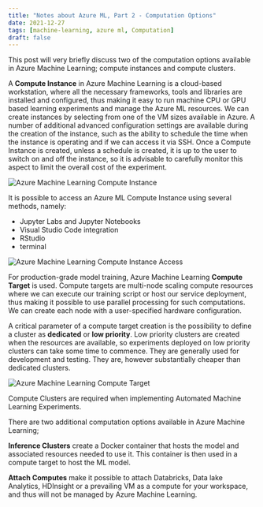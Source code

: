```yaml
---
title: "Notes about Azure ML, Part 2 - Computation Options"
date: 2021-12-27
tags: [machine-learning, azure ml, Computation]
draft: false
---
```


This post will very briefly discuss two of the computation options available in Azure Machine Learning; compute instances and compute clusters.

A **Compute Instance** in Azure Machine Learning is a cloud-based workstation, where all the necessary frameworks, tools and libraries are installed and configured, thus making it easy to run machine CPU or GPU based learning experiments and manage the Azure ML resources. We can create instances by selecting from one of the VM sizes available in Azure. A number of additional advanced configuration settings are available during the creation of the instance, such as the ability to schedule the time when the instance is operating and if we can access it via SSH. Once a Compute Instance is created, unless a schedule is created, it is up to the user to switch on and off the instance, so it is advisable to carefully monitor this aspect to limit the overall cost of the experiment.

![Azure Machine Learning Compute Instance](/post/img/azureml_computes_instance.jpg)

It is possible to access an Azure ML Compute Instance using several methods, namely:

- Jupyter Labs and Jupyter Notebooks
- Visual Studio Code integration
- RStudio
- terminal

![Azure Machine Learning Compute Instance Access](/post/img/azureml_computes_instance_access.jpg)


For production-grade model training, Azure Machine Learning **Compute Target** is used. Compute targets are multi-node scaling compute resources where we can execute our training script or host our service deployment, thus making it possible to use parallel processing for such computations. We can create each node with a user-specified hardware configuration.

A critical parameter of a compute target creation is the possibility to define a cluster as __dedicated__ or __low priority__. Low priority clusters are created when the resources are available, so experiments deployed on low priority clusters can take some time to commence. They are generally used for development and testing. They are, however substantially cheaper than dedicated clusters.

![Azure Machine Learning Compute Target](/post/img/azureml_computes_cluster_create.jpg)

Compute Clusters are required when implementing Automated Machine Learning Experiments.

There are two additional computation options available in Azure Machine Learning;

**Inference Clusters** create a Docker container that hosts the model and associated resources needed to use it. This container is then used in a compute target to host the ML model. 

**Attach Computes**  make it possible to attach Databricks, Data lake Analytics, HDInsight or a prevailing VM as a compute for your workspace, and thus will not be managed by Azure Machine Learning.